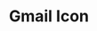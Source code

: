 ---
title: Gmail Icon
image: ./../../../uploads/iconGmail.svg
link: "mailto: info@que-ricas.com"
accessibilityCaption: Click to visit Que Ricas on Instagram

---